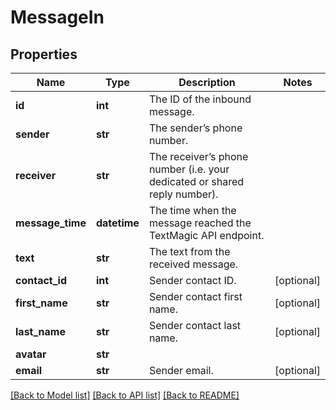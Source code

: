 # MessageIn

## Properties
Name | Type | Description | Notes
------------ | ------------- | ------------- | -------------
**id** | **int** | The ID of the inbound message. | 
**sender** | **str** | The sender’s phone number. | 
**receiver** | **str** | The receiver’s phone number (i.e. your dedicated or shared reply number). | 
**message_time** | **datetime** | The time when the message reached the TextMagic API endpoint. | 
**text** | **str** | The text from the received message. | 
**contact_id** | **int** | Sender contact ID. | [optional] 
**first_name** | **str** | Sender contact first name. | [optional] 
**last_name** | **str** | Sender contact last name. | [optional] 
**avatar** | **str** |  | 
**email** | **str** | Sender email. | [optional] 

[[Back to Model list]](../README.md#documentation-for-models) [[Back to API list]](../README.md#documentation-for-api-endpoints) [[Back to README]](../README.md)


